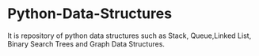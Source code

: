 # Python-Data-Structures
It is repository of python data structures such as Stack, Queue,Linked List, Binary Search Trees and Graph Data Structures.
